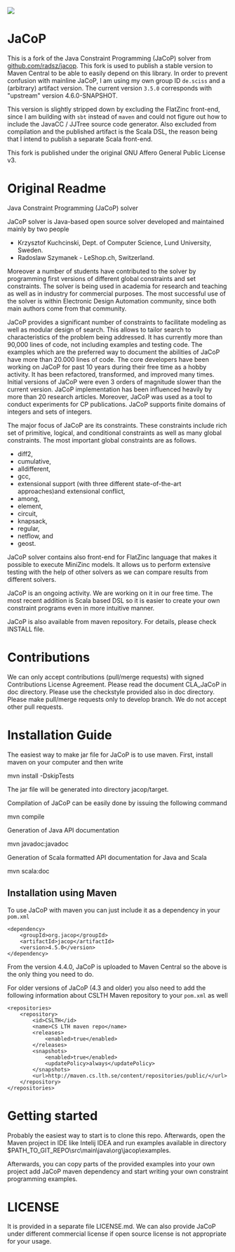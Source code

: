 ![](https://travis-ci.org/radsz/jacop.svg?branch=develop)

JaCoP
=====

This is a fork of the Java Constraint Programming (JaCoP) solver from [github.com/radsz/jacop](https://github.com/radsz/jacop).
This fork is used to publish a stable version to Maven Central to be able to easily depend on this library.
In order to prevent confusion with mainline JaCoP, I am using my own group ID
`de.sciss` and a (arbitrary) artifact version. The current version `3.5.0` corresponds with "upstream" version 4.6.0-SNAPSHOT.

This version is slightly stripped down by excluding the FlatZinc
front-end, since I am building with `sbt` instead of `maven` and could not figure out how to include the JavaCC / JJTree
source code generator. Also excluded from compilation and the published artifact is the Scala DSL, the reason being that
I intend to publish a separate Scala front-end.

This fork is published under the original GNU Affero General Public License v3.

# Original Readme

Java Constraint Programming (JaCoP) solver

JaCoP solver is Java-based open source solver developed and maintained mainly by two people
- Krzysztof Kuchcinski, Dept. of Computer Science, Lund University, Sweden.
- Radoslaw Szymanek - LeShop.ch, Switzerland.

Moreover a number of students have contributed to the solver by programming first versions of different global
constraints and set constraints. The solver is being used in academia for research and teaching as well as in
industry for commercial purposes. The most successful use of the solver is within Electronic Design Automation
community, since both main authors come from that community.

JaCoP provides a significant number of constraints to facilitate modeling as well as modular design of search.
This allows to tailor search to characteristics of the problem being addressed. It has currently more than 90,000 lines
of code, not including examples and testing code. The examples which are the preferred way to document the abilities of
JaCoP have more than 20.000 lines of code. The core developers have been working on JaCoP for past 10 years during their
free time as a hobby activity. It has been refactored, transformed, and improved many times. Initial versions of JaCoP
were even 3 orders of magnitude slower than the current version. JaCoP implementation has been influenced heavily by
more than 20 research articles. Moreover, JaCoP was used as a tool to conduct experiments for CP publications.
JaCoP supports finite domains of integers and sets of integers.

The major focus of JaCoP are its constraints. These constraints include rich set of primitive, logical, and
conditional constraints as well as many global constraints. The most important global constraints are as follows.

- diff2,
- cumulative,
- alldifferent,
- gcc,
- extensional support (with three different state-of-the-art approaches)and extensional conflict,
- among,
- element,
- circuit,
- knapsack,
- regular,
- netflow, and
- geost.

JaCoP solver contains also front-end for FlatZinc language that makes it possible to execute MiniZinc models. It allows
us to perform extensive testing with the help of other solvers as we can compare results from different solvers.

JaCoP is an ongoing activity. We are working on it in our free time. The most recent addition is Scala based DSL so
it is easier to create your own constraint programs even in more intuitive manner.

JaCoP is also available from maven repository. For details, please check INSTALL file.

Contributions
======

We can only accept contributions (pull/merge requests) with signed Contributions License Agreement. Please read the document CLA_JaCoP in doc directory. Please use the checkstyle provided also in doc directory.
Please make pull/merge requests only to develop branch. We do not accept other pull requests.

Installation Guide
====

The easiest way to make jar file for JaCoP is to use maven. First, install maven on your computer and then write 

mvn install -DskipTests

The jar file will be generated into directory jacop/target.

Compilation of JaCoP can be easily done by issuing the following command

mvn compile

Generation of Java API documentation

mvn javadoc:javadoc

Generation of Scala formatted API documentation for Java and Scala

mvn scala:doc

Installation using Maven
------------------------

To use JaCoP with maven you can just include it as a dependency in your `pom.xml`

    <dependency>
        <groupId>org.jacop</groupId>
        <artifactId>jacop</artifactId>
        <version>4.5.0</version>
    </dependency>

From the version 4.4.0, JaCoP is uploaded to Maven Central so the above is the only thing you need to do. 

For older versions of JaCoP (4.3 and older) you also need to add the following information 
about CSLTH Maven repository to your `pom.xml` as well

    <repositories>
		<repository>
			<id>CSLTH</id>
			<name>CS LTH maven repo</name>
			<releases>
				<enabled>true</enabled>
			</releases>
			<snapshots>
				<enabled>true</enabled>
				<updatePolicy>always</updatePolicy>
			</snapshots>
			<url>http://maven.cs.lth.se/content/repositories/public/</url>
		</repository>
	</repositories>

Getting started
======

Probably the easiest way to start is to clone this repo. Afterwards, open the Maven project in IDE like Intelij IDEA and run examples available in directory $PATH_TO_GIT_REPO\src\main\java\org\jacop\examples.

Afterwards, you can copy parts of the provided examples into your own project add JaCoP maven dependency and start writing your own constraint programming examples.


LICENSE
======

It is provided in a separate file LICENSE.md. We can also provide JaCoP under different commercial license if open source license is not appropriate for your usage.
